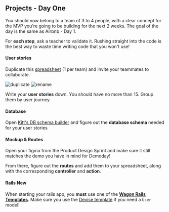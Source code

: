 ## Projects - Day One

You should now belong to a team of 3 to 4 people, with a clear concept for the MVP you're going
to be building for the next 2 weeks. The goal of the day is the same as Airbnb - Day 1.

For **each step**, ask a teacher to validate it. Rushing straight into the code is the best way to waste time writing code that you won't use!

#### User stories
Duplicate this [spreadsheet](https://docs.google.com/spreadsheets/d/1_q-wwWiWUY5VL0gZVtqWIidWEtfwhX8FHEbwaW0LuFI/edit?usp=sharing) (1 per team) and invite your teammates to collaborate.

![duplicate](https://raw.githubusercontent.com/lewagon/fullstack-images/master/rails/user-stories/duplicate.png)
![rename](https://raw.githubusercontent.com/lewagon/fullstack-images/master/rails/user-stories/rename.png)

Write your **user stories** down. You should have no more than 15. Group them by user journey.

#### Database
Open [Kitt's DB schema builder](https://kitt.lewagon.com/db) and figure out the **database schema** needed for your user stories

#### Mockup & Routes
Open your figma from the Product Design Sprint and make sure it still matches the demo you have in mind for Demoday!

From there, figure out the **routes** and add them to your spreadsheet, along with the corresponding **controller** and **action**.

#### Rails New
When starting your rails app, you **must** use one of the [**Wagon Rails Templates**](https://github.com/lewagon/rails-templates/tree/rails-six). Make sure you use the [Devise template](https://github.com/lewagon/rails-templates/tree/rails-six#devise) if you need a `User` model!
